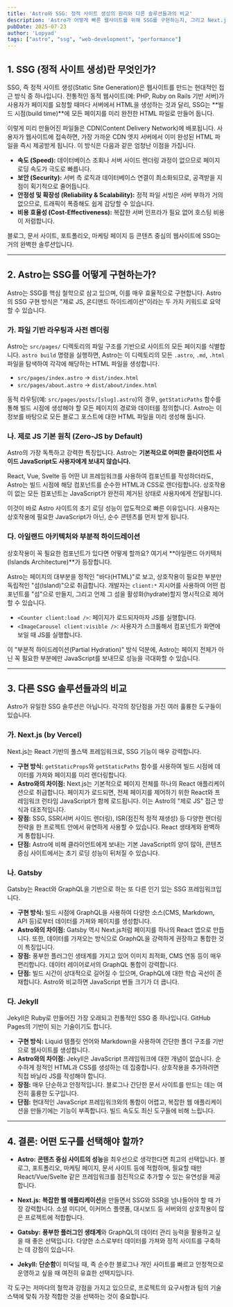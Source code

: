 ```yaml
---
title: 'Astro와 SSG: 정적 사이트 생성의 원리와 다른 솔루션들과의 비교'
description: 'Astro가 어떻게 빠른 웹사이트를 위해 SSG를 구현하는지, 그리고 Next.js, Gatsby, Jekyll과 같은 다른 도구들과 어떻게 다른지 심층적으로 알아봅니다.'
pubDate: 2025-07-23
author: 'Lopyad'
tags: ["astro", "ssg", "web-development", "performance"]
---
```


## 1. SSG (정적 사이트 생성)란 무엇인가?

SSG, 즉 정적 사이트 생성(Static Site Generation)은 웹사이트를 만드는 현대적인 접근 방식 중 하나입니다. 전통적인 동적 웹사이트(예: PHP, Ruby on Rails 기반 서버)가 사용자가 페이지를 요청할 때마다 서버에서 HTML을 생성하는 것과 달리, SSG는 **빌드 시점(build time)**에 모든 페이지를 미리 완전한 HTML 파일로 만들어 둡니다.

이렇게 미리 만들어진 파일들은 CDN(Content Delivery Network)에 배포됩니다. 사용자가 웹사이트에 접속하면, 가장 가까운 CDN 엣지 서버에서 이미 완성된 HTML 파일을 즉시 제공받게 됩니다. 이 방식은 다음과 같은 엄청난 이점을 가집니다.

-   **속도 (Speed):** 데이터베이스 조회나 서버 사이드 렌더링 과정이 없으므로 페이지 로딩 속도가 극도로 빠릅니다.
-   **보안 (Security):** 서버 측 로직과 데이터베이스 연결이 최소화되므로, 공격받을 지점이 획기적으로 줄어듭니다.
-   **안정성 및 확장성 (Reliability & Scalability):** 정적 파일 서빙은 서버 부하가 거의 없으므로, 트래픽이 폭증해도 쉽게 감당할 수 있습니다.
-   **비용 효율성 (Cost-Effectiveness):** 복잡한 서버 인프라가 필요 없어 호스팅 비용이 저렴합니다.

블로그, 문서 사이트, 포트폴리오, 마케팅 페이지 등 콘텐츠 중심의 웹사이트에 SSG는 거의 완벽한 솔루션입니다.

---

## 2. Astro는 SSG를 어떻게 구현하는가?

Astro는 SSG를 핵심 철학으로 삼고 있으며, 이를 매우 효율적으로 구현합니다. Astro의 SSG 구현 방식은 "제로 JS, 온디맨드 하이드레이션"이라는 두 가지 키워드로 요약할 수 있습니다.

### 가. 파일 기반 라우팅과 사전 렌더링

Astro는 `src/pages/` 디렉토리의 파일 구조를 기반으로 사이트의 모든 페이지를 식별합니다. `astro build` 명령을 실행하면, Astro는 이 디렉토리의 모든 `.astro`, `.md`, `.html` 파일을 탐색하여 각각에 해당하는 HTML 파일을 생성합니다.

-   `src/pages/index.astro` → `dist/index.html`
-   `src/pages/about.astro` → `dist/about/index.html`

동적 라우팅(예: `src/pages/posts/[slug].astro`)의 경우, `getStaticPaths` 함수를 통해 빌드 시점에 생성해야 할 모든 페이지의 경로와 데이터를 정의합니다. Astro는 이 정보를 바탕으로 모든 블로그 포스트에 대한 HTML 파일을 미리 생성해 둡니다.

### 나. 제로 JS 기본 원칙 (Zero-JS by Default)

Astro의 가장 독특하고 강력한 특징입니다. Astro는 **기본적으로 어떠한 클라이언트 사이드 JavaScript도 사용자에게 보내지 않습니다.**

React, Vue, Svelte 등 어떤 UI 프레임워크를 사용하여 컴포넌트를 작성하더라도, Astro는 빌드 시점에 해당 컴포넌트를 순수한 HTML과 CSS로 렌더링합니다. 상호작용이 없는 모든 컴포넌트는 JavaScript가 완전히 제거된 상태로 사용자에게 전달됩니다.

이것이 바로 Astro 사이트의 초기 로딩 성능이 압도적으로 빠른 이유입니다. 사용자는 상호작용에 필요한 JavaScript가 아닌, 순수 콘텐츠를 먼저 받게 됩니다.

### 다. 아일랜드 아키텍처와 부분적 하이드레이션

상호작용이 꼭 필요한 컴포넌트가 있다면 어떻게 할까요? 여기서 **아일랜드 아키텍처(Islands Architecture)**가 등장합니다.

Astro는 페이지의 대부분을 정적인 "바다(HTML)"로 보고, 상호작용이 필요한 부분만 독립적인 "섬(Island)"으로 취급합니다. 개발자는 `client:*` 지시어를 사용하여 어떤 컴포넌트를 "섬"으로 만들지, 그리고 언제 그 섬을 활성화(hydrate)할지 명시적으로 제어할 수 있습니다.

-   `<Counter client:load />`: 페이지가 로드되자마자 JS를 실행합니다.
-   `<ImageCarousel client:visible />`: 사용자가 스크롤해서 컴포넌트가 화면에 보일 때 JS를 실행합니다.

이 "부분적 하이드레이션(Partial Hydration)" 방식 덕분에, Astro는 페이지 전체가 아닌 꼭 필요한 부분에만 JavaScript를 보내므로 성능을 극대화할 수 있습니다.

---

## 3. 다른 SSG 솔루션들과의 비교

Astro가 유일한 SSG 솔루션은 아닙니다. 각각의 장단점을 가진 여러 훌륭한 도구들이 있습니다.

### 가. Next.js (by Vercel)

Next.js는 React 기반의 풀스택 프레임워크로, SSG 기능이 매우 강력합니다.

-   **구현 방식:** `getStaticProps`와 `getStaticPaths` 함수를 사용하여 빌드 시점에 데이터를 가져와 페이지를 미리 렌더링합니다.
-   **Astro와의 차이점:** Next.js는 기본적으로 페이지 전체를 하나의 React 애플리케이션으로 취급합니다. 페이지가 로드되면, 전체 페이지를 제어하기 위한 React와 프레임워크 런타임 JavaScript가 함께 로드됩니다. 이는 Astro의 "제로 JS" 접근 방식과 대조적입니다.
-   **장점:** SSG, SSR(서버 사이드 렌더링), ISR(점진적 정적 재생성) 등 다양한 렌더링 전략을 한 프로젝트 안에서 유연하게 사용할 수 있습니다. React 생태계와 완벽하게 통합됩니다.
-   **단점:** Astro에 비해 클라이언트에게 보내는 기본 JavaScript의 양이 많아, 콘텐츠 중심 사이트에서는 초기 로딩 성능이 뒤처질 수 있습니다.

### 나. Gatsby

Gatsby는 React와 GraphQL을 기반으로 하는 또 다른 인기 있는 SSG 프레임워크입니다.

-   **구현 방식:** 빌드 시점에 GraphQL을 사용하여 다양한 소스(CMS, Markdown, API 등)로부터 데이터를 가져와 페이지를 생성합니다.
-   **Astro와의 차이점:** Gatsby 역시 Next.js처럼 페이지를 하나의 React 앱으로 만듭니다. 또한, 데이터를 가져오는 방식으로 GraphQL을 강력하게 권장하고 통합한 것이 특징입니다.
-   **장점:** 풍부한 플러그인 생태계를 가지고 있어 이미지 최적화, CMS 연동 등이 매우 편리합니다. 데이터 레이어로서의 GraphQL 통합이 강력합니다.
-   **단점:** 빌드 시간이 상대적으로 길어질 수 있으며, GraphQL에 대한 학습 곡선이 존재합니다. Astro와 비교하면 JavaScript 번들 크기가 더 큽니다.

### 다. Jekyll

Jekyll은 Ruby로 만들어진 가장 오래되고 전통적인 SSG 중 하나입니다. GitHub Pages의 기반이 되는 기술이기도 합니다.

-   **구현 방식:** Liquid 템플릿 언어와 Markdown을 사용하여 간단한 폴더 구조를 기반으로 웹사이트를 생성합니다.
-   **Astro와의 차이점:** Jekyll은 JavaScript 프레임워크에 대한 개념이 없습니다. 순수하게 정적인 HTML과 CSS를 생성하는 데 집중합니다. 상호작용을 추가하려면 직접 바닐라 JS를 작성해야 합니다.
-   **장점:** 매우 단순하고 안정적입니다. 블로그나 간단한 문서 사이트를 만드는 데는 여전히 훌륭한 도구입니다.
-   **단점:** 현대적인 JavaScript 프레임워크와의 통합이 어렵고, 복잡한 웹 애플리케이션을 만들기에는 기능이 부족합니다. 빌드 속도도 최신 도구들에 비해 느립니다.

---

## 4. 결론: 어떤 도구를 선택해야 할까?

-   **Astro:** **콘텐츠 중심 사이트의 성능**을 최우선으로 생각한다면 최고의 선택입니다. 블로그, 포트폴리오, 마케팅 페이지, 문서 사이트 등에 적합하며, 필요할 때만 React/Vue/Svelte 같은 프레임워크를 점진적으로 추가할 수 있는 유연성을 제공합니다.

-   **Next.js:** **복잡한 웹 애플리케이션**을 만들면서 SSG와 SSR을 넘나들어야 할 때 가장 강력합니다. 소셜 미디어, 이커머스 플랫폼, 대시보드 등 서버와의 상호작용이 많은 프로젝트에 적합합니다.

-   **Gatsby:** **풍부한 플러그인 생태계**와 GraphQL의 데이터 관리 능력을 활용하고 싶을 때 좋은 선택입니다. 다양한 소스로부터 데이터를 가져와 정적 사이트를 구축하는 데 강점이 있습니다.

-   **Jekyll:** **단순함**이 미덕일 때, 즉 순수한 블로그나 개인 사이트를 빠르고 안정적으로 운영하고 싶을 때 여전히 유효한 선택지입니다.

각 도구는 저마다의 철학과 강점을 가지고 있으므로, 프로젝트의 요구사항과 팀의 기술 스택에 맞춰 가장 적합한 것을 선택하는 것이 중요합니다.
